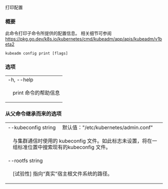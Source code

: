 <!--
The file is auto-generated from the Go source code of the component using a generic
[generator](https://github.com/kubernetes-sigs/reference-docs/). To learn how
to generate the reference documentation, please read
[Contributing to the reference documentation](/docs/contribute/generate-ref-docs/).
To update the reference conent, please follow the 
[Contributing upstream](/docs/contribute/generate-ref-docs/contribute-upstream/)
guide. You can file document formatting bugs against the
[reference-docs](https://github.com/kubernetes-sigs/reference-docs/) project.
-->

<!--
Print configuration
-->
打印配置

<!--
### Synopsis
-->
### 概要

<!--
This command prints configurations for subcommands provided.
For details, see: https://pkg.go.dev/k8s.io/kubernetes/cmd/kubeadm/app/apis/kubeadm/v1beta2
-->
此命令打印子命令所提供的配置信息。
相关细节可参阅 https://pkg.go.dev/k8s.io/kubernetes/cmd/kubeadm/app/apis/kubeadm/v1beta2

```
kubeadm config print [flags]
```

<!--
### Options
-->
### 选项

   <table style="width: 100%; table-layout: fixed;">
<colgroup>
<col span="1" style="width: 10px;" />
<col span="1" />
</colgroup>
<tbody>

<tr>
<td colspan="2">-h, --help</td>
</tr>
<tr>
<td></td><td style="line-height: 130%; word-wrap: break-word;"><p><!--help for print-->print 命令的帮助信息</p></td>
</tr>

</tbody>
</table>


<!--
### Options inherited from parent commands
-->
### 从父命令继承而来的选项

   <table style="width: 100%; table-layout: fixed;">
<colgroup>
<col span="1" style="width: 10px;" />
<col span="1" />
</colgroup>
<tbody>

<tr>
<td colspan="2">--kubeconfig string&nbsp;&nbsp;&nbsp;&nbsp;&nbsp;<!--Default:-->默认值："/etc/kubernetes/admin.conf"</td>
</tr>
<tr>
<!--td></td><td style="line-height: 130%; word-wrap: break-word;"><p>The kubeconfig file to use when talking to the cluster. If the flag is not set, a set of standard locations can be searched for an existing kubeconfig file.</p></td -->
<td></td><td style="line-height: 130%; word-wrap: break-word;"><p>与集群通信时使用的 kubeconfig 文件。如此标志未设置，将在一组标准位置中搜索现有的kubeconfig 文件。</p></td>
</tr>

<tr>
<td colspan="2">--rootfs string</td>
</tr>
<tr>
<!--td></td><td style="line-height: 130%; word-wrap: break-word;"><p>[EXPERIMENTAL] The path to the 'real' host root filesystem.</p></td-->
<td></td><td style="line-height: 130%; word-wrap: break-word;"><p>[试验性] 指向“真实”宿主根文件系统的路径。</p></td>
</tr>

</tbody>
</table>



